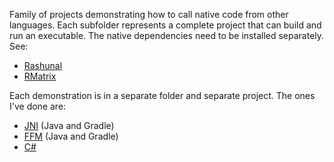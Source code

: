 Family of projects demonstrating how to call native code from other languages. Each subfolder represents a complete project that can build and run an executable. The native dependencies need to be installed separately. See:

- [Rashunal](https://github.com/proftodd/rashunal)
- [RMatrix](https://github.com/proftodd/rmatrix)

Each demonstration is in a separate folder and separate project. The ones I've done are:
- [JNI](JNI.md) (Java and Gradle)
- [FFM](FFM.md) (Java and Gradle)
- [C#](CSharp.md)

